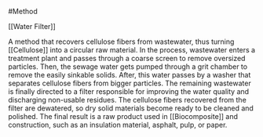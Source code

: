 #Method 

[[Water Filter]]

A method that recovers cellulose fibers from wastewater, thus turning [[Cellulose]] into a circular raw material. In the process, wastewater enters a treatment plant and passes through a coarse screen to remove oversized particles. Then, the sewage water gets pumped through a grit chamber to remove the easily sinkable solids. After, this water passes by a washer that separates cellulose fibers from bigger particles. The remaining wastewater is finally directed to a filter responsible for improving the water quality and discharging non-usable residues. The cellulose fibers recovered from the filter are dewatered, so dry solid materials become ready to be cleaned and polished. The final result is a raw product used in [[Biocomposite]] and construction, such as an insulation material, asphalt, pulp, or paper.